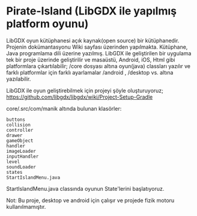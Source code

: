 # Pirate-Island (LibGDX ile yapılmış platform oyunu)

LibGDX oyun kütüphanesi açık kaynak(open source) bir kütüphanedir. Projenin dokümantasyonu Wiki sayfası üzerinden yapılmakta. Kütüphane, Java programlama dili üzerine yazılmış.
LibGDX ile geliştirilen bir uygulama tek bir proje üzerinde geliştirilir ve masaüstü, Android, iOS, Html gibi platformlara çıkartılabilir; /core dosyası altına oyun(java) classları yazılır ve farklı platformlar için farklı ayarlamalar /android , /desktop vs. altına yazılabilir.

LibGDX ile oyun geliştirebilmek için projeyi şöyle oluşturuyoruz; https://github.com/libgdx/libgdx/wiki/Project-Setup-Gradle 

core/.src/com/manik altında bulunan klasörler:

 	buttons
	collision 	
	controller 	
	drawer 	
	gameObject 	
	handler 	
	imageLoader 	
	inputHandler 
	level 	
	soundLoader 
	states
 	StartIslandMenu.java
  
StartIslandMenu.java classında oyunun State'lerini başlatıyoruz. 

Not: Bu proje, desktop ve android için çalışır ve projede fizik motoru kullanılmamıştır.
